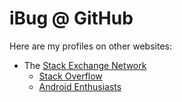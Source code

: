 # iBug @ GitHub

Here are my profiles on other websites:

- The [Stack Exchange Network](https://stackexchange.com/users/7886663)
  - [Stack Overflow](https://stackoverflow.com/users/5958455)
  - [Android Enthusiasts](https://android.stackexchange.com/users/205764)
